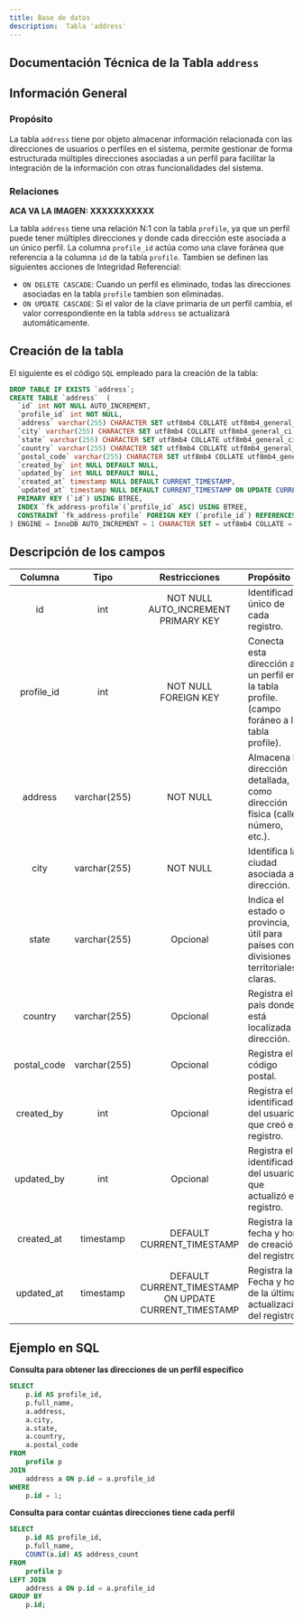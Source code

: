 ```yaml
---
title: Base de datos
description:  Tabla 'address'
---
```



## Documentación Técnica de la Tabla `address`

## Información General

### Propósito
La tabla `address` tiene por objeto almacenar información relacionada con las direcciones de usuarios o perfiles en el sistema, permite gestionar de forma estructurada múltiples direcciones asociadas a un perfil para facilitar la integración de la información con otras funcionalidades del sistema.

### Relaciones

**ACA VA LA IMAGEN: XXXXXXXXXXX**

La tabla `address` tiene una relación N:1 con la tabla `profile`, ya que un perfil puede tener múltiples direcciones y donde cada dirección este asociada a un único perfil.
La columna `profile_id` actúa como una clave foránea que referencia a la columna `id` de la tabla `profile`.
Tambien se definen las siguientes acciones de Integridad Referencial:
- `ON DELETE CASCADE`: Cuando un perfil es eliminado, todas las direcciones asociadas en la tabla `profile` tambien son eliminadas.
- `ON UPDATE CASCADE`: Si el valor de la clave primaria de un perfil cambia, el valor correspondiente en la tabla `address` se actualizará automáticamente.


## Creación de la tabla
El siguiente es el código `SQL` empleado para la creación de la tabla:
``` sql
DROP TABLE IF EXISTS `address`;
CREATE TABLE `address`  (
  `id` int NOT NULL AUTO_INCREMENT,
  `profile_id` int NOT NULL,
  `address` varchar(255) CHARACTER SET utf8mb4 COLLATE utf8mb4_general_ci NOT NULL,
  `city` varchar(255) CHARACTER SET utf8mb4 COLLATE utf8mb4_general_ci NOT NULL,
  `state` varchar(255) CHARACTER SET utf8mb4 COLLATE utf8mb4_general_ci NULL DEFAULT NULL,
  `country` varchar(255) CHARACTER SET utf8mb4 COLLATE utf8mb4_general_ci NULL DEFAULT NULL,
  `postal_code` varchar(255) CHARACTER SET utf8mb4 COLLATE utf8mb4_general_ci NULL DEFAULT NULL,
  `created_by` int NULL DEFAULT NULL,
  `updated_by` int NULL DEFAULT NULL,
  `created_at` timestamp NULL DEFAULT CURRENT_TIMESTAMP,
  `updated_at` timestamp NULL DEFAULT CURRENT_TIMESTAMP ON UPDATE CURRENT_TIMESTAMP,
  PRIMARY KEY (`id`) USING BTREE,
  INDEX `fk_address-profile`(`profile_id` ASC) USING BTREE,
  CONSTRAINT `fk_address-profile` FOREIGN KEY (`profile_id`) REFERENCES `profile` (`id`) ON DELETE CASCADE ON UPDATE CASCADE
) ENGINE = InnoDB AUTO_INCREMENT = 1 CHARACTER SET = utf8mb4 COLLATE = utf8mb4_general_ci ROW_FORMAT = Dynamic;
```

## Descripción de los campos
|Columna	|Tipo		|Restricciones	|Propósito	|
|:-------------:|:-------------:|:-------------:|:-------------|
|id		|int		|NOT NULL<br>AUTO_INCREMENT<br>PRIMARY KEY|Identificador único de cada registro.|
|profile_id	|int	|NOT NULL<br>FOREIGN KEY	|Conecta esta dirección a un perfil en la tabla profile. (campo foráneo a la tabla profile).|
|address	|varchar(255)	|NOT NULL	|Almacena la dirección detallada, como dirección física (calle, número, etc.).|
|city	|varchar(255)	|NOT NULL	|Identifica la ciudad asociada a la dirección.|
|state	|varchar(255)	|Opcional	|Indica el estado o provincia, útil para países con divisiones territoriales claras.|
|country	|varchar(255)	|Opcional	|Registra el país donde está localizada la dirección.|
|postal_code	|varchar(255)	|Opcional	|Registra el código postal.|
|created_by	|int	|Opcional	|Registra el identificador del usuario que creó el registro.|
|updated_by	|int	|Opcional	|Registra el identificador del usuario que actualizó el registro.|
|created_at	|timestamp	|DEFAULT CURRENT_TIMESTAMP	|Registra la fecha y hora de creación del registro.|
|updated_at	|timestamp	|DEFAULT CURRENT_TIMESTAMP<br>ON UPDATE CURRENT_TIMESTAMP	|Registra la Fecha y hora de la última actualización del registro.|


## Ejemplo en SQL
**Consulta para obtener las direcciones de un perfil específico**


``` sql
SELECT 
    p.id AS profile_id,
    p.full_name,
    a.address,
    a.city,
    a.state,
    a.country,
    a.postal_code
FROM 
    profile p
JOIN 
    address a ON p.id = a.profile_id
WHERE 
    p.id = 1;

```

**Consulta para contar cuántas direcciones tiene cada perfil**

``` sql
SELECT 
    p.id AS profile_id,
    p.full_name,
    COUNT(a.id) AS address_count
FROM 
    profile p
LEFT JOIN 
    address a ON p.id = a.profile_id
GROUP BY 
    p.id;
```